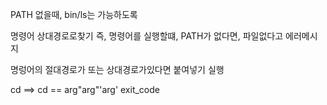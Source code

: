 

PATH 없을때, bin/ls는 가능하도록

명령어 상대경로로찾기
즉, 명령어를 실행할떄,
PATH가 없다면, 파일없다고 에러메시지

명렁어의 절대경로가 또는 상대경로가있다면
붙여넣기 실행


cd ==>
cd == arg"arg"'arg'
exit_code


